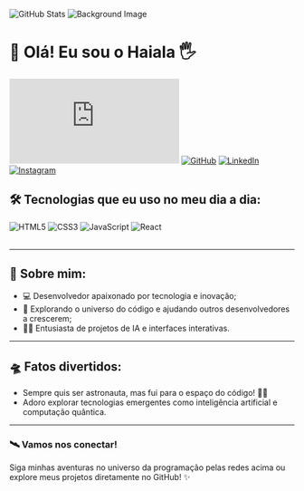 ![GitHub Stats](https://github-readme-stats.vercel.app/api?username=HaialaOliveira14&theme=radical)
![Background Image](https://wallpapercave.com/wp/wp4650134.jpg)
# 🌌 Olá! Eu sou o Haiala 🖐️

[![Meu Portfólio](https://img.shields.io/website?label=MeuPortfólio.com&style=for-the-badge&url=https://seuportifolio.com)](https://seuportifolio.com)
[![GitHub](https://img.shields.io/badge/GitHub-100000?style=for-the-badge&logo=github&logoColor=white)](https://github.com/HaialaOliveira14)
[![LinkedIn](https://img.shields.io/badge/LinkedIn-0077B5?style=for-the-badge&logo=linkedin&logoColor=white)](https://br.linkedin.com/in/haiala-guarda-942477297)
[![Instagram](https://img.shields.io/badge/Instagram-E4405F?style=for-the-badge&logo=instagram&logoColor=white)](https://instagram.com/seu-usuario)

## 🛠️ Tecnologias que eu uso no meu dia a dia:

<div style="display: inline_block">
  <img align="center" alt="HTML5" src="https://img.shields.io/badge/HTML5-E34F26?style=for-the-badge&logo=html5&logoColor=white" />
  <img align="center" alt="CSS3" src="https://img.shields.io/badge/CSS3-1572B6?style=for-the-badge&logo=css3&logoColor=white" />
  <img align="center" alt="JavaScript" src="https://img.shields.io/badge/JavaScript-F7DF1E?style=for-the-badge&logo=javascript&logoColor=black" />
  <img align="center" alt="React" src="https://img.shields.io/badge/React-20232A?style=for-the-badge&logo=react&logoColor=61DAFB" />

 
</div><br/>

---

## 🌠 Sobre mim:
- 💻 Desenvolvedor apaixonado por tecnologia e inovação;
- 🚀 Explorando o universo do código e ajudando outros desenvolvedores a crescerem;
- 👨‍🚀 Entusiasta de projetos de IA e interfaces interativas.


---

## 🛸 Fatos divertidos:
- Sempre quis ser astronauta, mas fui para o espaço do código! 👨‍💻
- Adoro explorar tecnologias emergentes como inteligência artificial e computação quântica.

---

### 🛰️ Vamos nos conectar!
Siga minhas aventuras no universo da programação pelas redes acima ou explore meus projetos diretamente no GitHub! ✨


